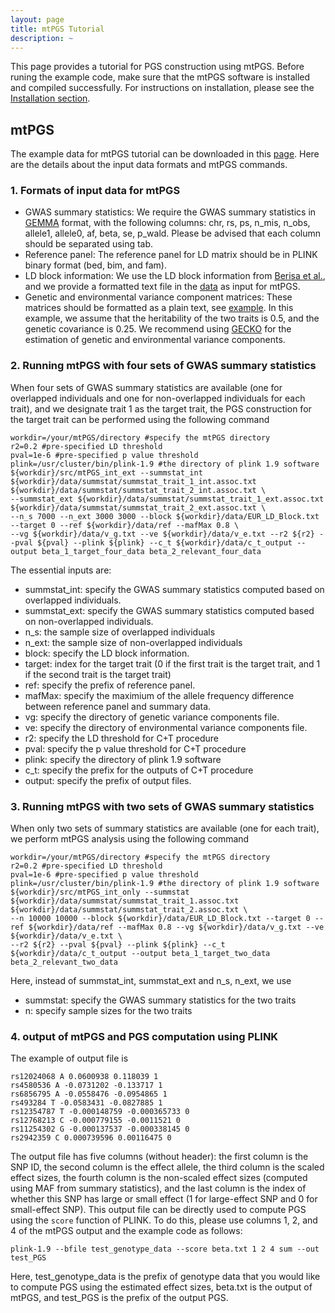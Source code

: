 ```yaml
---
layout: page
title: mtPGS Tutorial
description: ~
---
```

This page provides a tutorial for PGS construction using mtPGS. Before runing the example code, make sure that the mtPGS software is installed and compiled successfully. For instructions on installation, please see the [Installation section](https://xuchang0201.github.io/mtPGS/documentation/02_installation.html).

## mtPGS
The example data for mtPGS tutorial can be downloaded in this [page](https://xuchang0201.github.io/mtPGS/documentation/03_data.html). Here are the details about the input data formats and mtPGS commands. 
### 1. Formats of input data for mtPGS
* GWAS summary statistics: We require the GWAS summary statistics in [GEMMA](https://github.com/genetics-statistics/GEMMA) format, with the following columns: chr, rs, ps, n_mis, n_obs, allele1, allele0, af, beta, se, p_wald. Please be advised that each column should be separated using tab. 
* Reference panel: The reference panel for LD matrix should be in PLINK binary format (bed, bim, and fam).
* LD block information: We use the LD block information from [Berisa et al.](https://www.ncbi.nlm.nih.gov/pmc/articles/PMC4731402/), and we provide a formatted text file in the [data](https://github.com/xuchang0201/mtPGS/tree/main/data) as input for mtPGS.
* Genetic and environmental variance component matrices: These matrices should be formatted as a plain text, see [example](https://github.com/xuchang0201/mtPGS/blob/main/data/v_g.txt). In this example, we assume that the heritability of the two traits is 0.5, and the genetic covariance is 0.25. We recommend using [GECKO](https://github.com/borangao/GECKO) for the estimation of genetic and environmental variance components.

### 2. Running mtPGS with four sets of GWAS summary statistics
When four sets of GWAS summary statistics are available (one for overlapped individuals and one for non-overlapped individuals for each trait), and we designate trait 1 as the target trait, the PGS construction for the target trait can be performed using the following command
```
workdir=/your/mtPGS/directory #specify the mtPGS directory
r2=0.2 #pre-specified LD threshold
pval=1e-6 #pre-specified p value threshold
plink=/usr/cluster/bin/plink-1.9 #the directory of plink 1.9 software
${workdir}/src/mtPGS_int_ext --summstat_int ${workdir}/data/summstat/summstat_trait_1_int.assoc.txt ${workdir}/data/summstat/summstat_trait_2_int.assoc.txt \
--summstat_ext ${workdir}/data/summstat/summstat_trait_1_ext.assoc.txt ${workdir}/data/summstat/summstat_trait_2_ext.assoc.txt \
--n_s 7000 --n_ext 3000 3000 --block ${workdir}/data/EUR_LD_Block.txt --target 0 --ref ${workdir}/data/ref --mafMax 0.8 \
--vg ${workdir}/data/v_g.txt --ve ${workdir}/data/v_e.txt --r2 ${r2} --pval ${pval} --plink ${plink} --c_t ${workdir}/data/c_t_output --output beta_1_target_four_data beta_2_relevant_four_data
```
The essential inputs are:
- summstat_int: specify the GWAS summary statistics computed based on overlapped individuals.
- summstat_ext: specify the GWAS summary statistics computed based on non-overlapped individuals.
- n_s: the sample size of overlapped individuals
- n_ext: the sample size of non-overlapped individuals
- block: specify the LD block information.
- target: index for the target trait (0 if the first trait is the target trait, and 1 if the second trait is the target trait)
- ref: specify the prefix of reference panel.
- mafMax: specify the maximium of the allele frequency difference between reference panel and summary data.
- vg: specify the directory of genetic variance components file.
- ve: specify the directory of environmental variance components file.
- r2: specify the LD threshold for C+T procedure
- pval: specify the p value threshold for C+T procedure
- plink: specify the directory of plink 1.9 software
- c_t: specify the prefix for the outputs of C+T procedure
- output: specify the prefix of output files.

### 3. Running mtPGS with two sets of GWAS summary statistics
When only two sets of summary statistics are available (one for each trait), we perform mtPGS analysis using the following command
```
workdir=/your/mtPGS/directory #specify the mtPGS directory
r2=0.2 #pre-specified LD threshold
pval=1e-6 #pre-specified p value threshold
plink=/usr/cluster/bin/plink-1.9 #the directory of plink 1.9 software
${workdir}/src/mtPGS_int_only --summstat ${workdir}/data/summstat/summstat_trait_1.assoc.txt ${workdir}/data/summstat/summstat_trait_2.assoc.txt \
--n 10000 10000 --block ${workdir}/data/EUR_LD_Block.txt --target 0 --ref ${workdir}/data/ref --mafMax 0.8 --vg ${workdir}/data/v_g.txt --ve ${workdir}/data/v_e.txt \
--r2 ${r2} --pval ${pval} --plink ${plink} --c_t ${workdir}/data/c_t_output --output beta_1_target_two_data beta_2_relevant_two_data
```
Here, instead of summstat_int, summstat_ext and n_s, n_ext, we use
- summstat: specify the GWAS summary statistics for the two traits
- n: specify sample sizes for the two traits

### 4. output of mtPGS and PGS computation using PLINK
The example of output file is
```
rs12024068 A 0.0600938 0.118039 1
rs4580536 A -0.0731202 -0.133717 1
rs6856795 A -0.0558476 -0.0954865 1
rs493284 T -0.0583431 -0.0827885 1
rs12354787 T -0.000148759 -0.000365733 0
rs12768213 C -0.000779155 -0.0011521 0
rs11254302 G -0.000137537 -0.000338145 0
rs2942359 C 0.000739596 0.00116475 0
```
The output file has five columns (without header): the first column is the SNP ID, the second column is the effect allele, the third column is the scaled effect sizes, the fourth column is the non-scaled effect sizes (computed using MAF from summary statistics), and the last column is the index of whether this SNP has large or small effect (1 for large-effect SNP and 0 for small-effect SNP). This output file can be directly used to compute PGS using the `score` function of PLINK. To do this, please use columns 1, 2, and 4 of the mtPGS output and the example code as follows:
```
plink-1.9 --bfile test_genotype_data --score beta.txt 1 2 4 sum --out test_PGS
```
Here, test_genotype_data is the prefix of genotype data that you would like to compute PGS using the estimated effect sizes, beta.txt is the output of mtPGS, and test_PGS is the prefix of the output PGS. 
